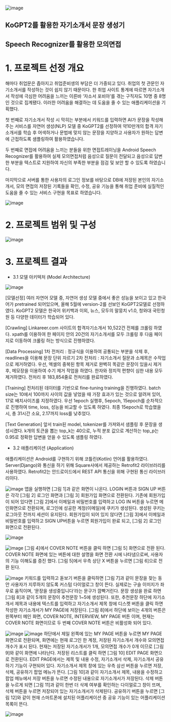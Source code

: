 ![image](https://user-images.githubusercontent.com/88874870/147899388-b55b9de3-ce2d-4ff8-a20d-5020e5244375.png)
## KoGPT2를 활용한 자기소개서 문장 생성기
## Speech Recognizer를 활용한 모의면접

# 1. 프로젝트 선정 개요
해마다 취업문은 좁아지고 취업준비생의 부담은 더 가중되고 있다. 취업의 첫 관문인 자기소개서를 작성하는 것이 쉽지 않기 때문이다. 한 취업 사이트 통계에 따르면 자기소개서 작성에 극심한 어려움을 느끼는 이른바 ‘자소서 포비아’를 겪는 구직자도 10명 중 8명인 것으로 집계됐다. 이러한 어려움을 해결하는 데 도움을 줄 수 있는 애플리케이션을 기획했다.

첫 번째로 자기소개서 작성 시 막히는 부분에서 키워드를 입력하면 AI가 문장을 작성해주는 서비스를 자연어 생성(NLP) 모델 중 KoGPT2를 선정하여 약10만개의 합격 자기소개서를 학습 후 어색하거나 문법에 맞지 않는 문장을 지양하고 사용자가 원하는 답변에 근접하도록 샘플링하여 활용하였습니다.

두 번째로 면접에 어려움을 느끼는 분들을 위한 면접트레이닝을 Android Speech Recognizer를 활용하여 실제 모의면접처럼 음성으로 질문이 전달되고 음성으로 답변한 부분을 텍스트로 지원하여 자신의 부족한 부분을 점검 및 보안 할 수 있도록 하였습니다.

마지막으로 서버를 통한 사용자의 로그인 정보를 바탕으로 DB에 저장된 본인의 자기소개서, 모의 면접의 저장된 기록들을 확인, 수정, 공유 기능을 통해 취업 준비에 실질적인 도움을 줄 수 있는 서비스 구현을 목표로 하였습니다.


![image](https://user-images.githubusercontent.com/88874870/147899493-9d694e7e-623e-415b-b0fa-5a76c30fba30.png)

# 2. 프로젝트 범위 및 구성
![image](https://user-images.githubusercontent.com/88874870/147899667-3c14c569-9300-46e7-b188-ac38e5bb7b72.png)


# 3. 프로젝트 결과
 *  3.1 모델 아키텍처 (Model Architecture)
 
![image](https://user-images.githubusercontent.com/88874870/147899748-bda448ce-b657-49b2-a626-c056f14cb7c4.png)

[모델선정]
여러 자연어 모델 중, 자연어 생성 모델 중에서 좋은 성능을 보이고 있고 한국어가 pretrained 되어있으며, 올해 5월에 version-2를 선보인 KoGPT2모델로 선정하였다. KoGPT2 모델은 한국어 위키백과 이외, 뉴스, 모두의 말뭉치 v1.0, 청와대 국민청원 등 다양한 데이터가 학습되어 있다.

[Crawling]
Linkareer.com 사이트의 합격자기소개서 10,522건 전체를 크롤링 하였다. xpath를 이용하여 한 페이지 안의 20건의 자기소개서를 모두 크롤링 후 다음 페이지로 이동하여 크롤링 하는 방식으로 진행하였다.

[Data Processing]
1차 전처리 : 정규식을 이용하여 공통되는 부분을 삭제 후, readlines을 이용해 문장 단위 자르기
2차 전처리 : 자기소개서 질문과 소제목은 수작업으로 제거하였다. 우선, 엑셀의 중복된 항목 제거로 완벽히 똑같은 문장이 있을시 제거 후, 메모장을 이용하여 수기 제거 작업을 하였다. 한자와 정치적 편향이 심한 내용 모두 제거하였다. 전처리 후 183,854줄로 전처리를 완료하였다.

[Training]
전처리된 데이터를 기반으로 fine-tuning training을 진행하였다. batch size는 10에서 100까지 사이의 값을 넣었을 때 가장 효과가 있는 것으로 알려져 있어, 17로 배치사이즈를 지정하였다. 우선 1epoch 실행후, 5epoch, 15epoch를 순차적으로 진행하여 time, loss, 성능을 비교할 수 있도록 하였다. 최종 15epoch로 학습했을 시, 총 31시간 소요, 2.17까지 loss를 낮추었다.

[Text Generation]
앞서 train된 model, tokenizer를 가져와서 샘플링 후 문장을 생성시켰다. k개의 토큰을 뽑는 top_k는 40으로, 누적 분포 값으로 계산하는 top_p는 0.95로 정확한 답변을 얻을 수 있도록 샘플링 하였다.

 *  3.2 애플리케이션 (Application)

 애플리케이션은 Android를 구현하기 위해 코틀린(Kotlin) 언어를 활용하였다. Server(Django)와 통신을  하기 위해 Square사에서 제공하는 Retrofit2 라이브러리를 사용하였다. Retrofit2는 안드로이드에서 REST API 통신을 위해 구현된 통신 라이브러리이다. 
 
 ![image](https://user-images.githubusercontent.com/88874870/147907545-20b59c4f-6bd0-44d1-b454-779d884ab868.png)
 앱을 실행하면 [그림 1]과 같은 화면이 나온다. LOGIN 버튼과 SIGN UP 버튼은 각각 [그림 2] 로그인 화면과 [그림 3] 회원가입 화면으로 전환된다. 
 기존에 회원가입이 되어 있다면 [그림 2]에서 이메일과 비밀번호를 입력하고 LOG IN 버튼을 누르면 메인화면으로 전환되며, 로그인에 성공한 계정(이메일)에 쿠키가 생성된다. 생성된 쿠키는 로그아웃 전까지 세션이 유지된다. 
 회원가입이 되어 있지 않다면 [그림 3]에서 이메일과 비밀번호를 입력하고 SIGN UP버튼을 누르면 회원가입이 완료 되고, [그림 2] 로그인 화면으로 전환된다.
 
![image](https://user-images.githubusercontent.com/88874870/147907654-75d4b942-a069-45b3-8234-5f12a6d49267.png)

![image](https://user-images.githubusercontent.com/88874870/147907795-3454aca8-1699-498f-982b-884e051876e1.png)
[그림 4]에서 COVER NOTE 버튼을 클릭 하면 [그림 5] 화면으로 전환 된다. COVER NOTE 화면에 있는 버튼에 대한 설명을 화면 전환 시에 나타냄으로써, 사용자의 기능 이해도를 증진 했다. [그림 5]에서 우측 상단 X 버튼을 누르면 [그림 6]으로 전환 된다. 

![image](https://user-images.githubusercontent.com/88874870/147907847-1c198378-1fa5-4f47-890d-2b79e711cf2a.png)
키워드를 입력하고 돋보기 버튼을 클릭하면 [그림 7]과 같이 문장을 찾는 동안 사용자가 지루하지 않도록 커스텀 다이얼로그 창이 뜬다. 실제로는 구슬 이미지가 좌우로 움직이며, ‘문장을 생성중입니다’라는 문구가 깜빡거린다. 문장 생성을 완료 하면 [그림 8]과 같이 5개의 문장이 추천문장 1~5에 생성된다. 
 또한, 추천문장 하단에 자기소개서 제목과 내용에 텍스트를 입력하고 자기소개서 제목 창에 디스켓 버튼을 클릭 하면 작성한 자기소개서가 MY PAGE에 저장된다. 
 [그림 8]에서 하단에 보이는 4개의 버튼은 왼쪽부터 메인 화면, COVER NOTE, INTERVIEW, MY PAGE 버튼 이며, 현재는 COVER NOTE 화면이므로 두 번째 COVER NOTE 버튼은 비활성화 되어 있다. 
 
 ![image](https://user-images.githubusercontent.com/88874870/147907886-2b5c63ac-ce89-4fff-8632-d2e67713c150.png)
 ![image](https://user-images.githubusercontent.com/88874870/147907913-10a9509a-b54c-46a5-b49b-882ab343b18b.png)
 하단에서 제일 왼쪽에 있는 MY PAGE 버튼을 누르면 MY PAGE 화면으로 전환되며, 화면에는 현재 로그인 한 계정, 저장된 자기소개서 개수와 모의면접 개수가 표시 된다. 현재는 저장된 자기소개서가 1개, 모의면접 개수가 0개 이므로 [그림 9]와 같이 화면에 나타난다. 
 저장된 리스트를 클릭 하면 [그림 10] EDIT PAGE 화면으로 전환된다. EDIT PAGE에서는 제목 및 내용 수정, 자기소개서 삭제, 자기소개서 공유하기 기능이 구현되어 있다. 자기소개서 제목 창에 있는 우측 삼선 버튼을 누르면 저장, 삭제, 공유하기 팝업 메뉴가 뜬다. [그림 10]과 같이 자기소개서 제목, 내용을 수정하고 팝업 메뉴에서 저장 버튼을 누르면 수정된 내용으로 자기소개서가 저장된다. 
 삭제 버튼을 누르게 되면 [그림 11]과 같이 한번 더 삭제 여부를 확인하는 다이얼로그 창이 뜨며, 삭제 버튼을 누르면 저장되어 있는 자기소개서가 삭제된다. 공유하기 버튼을 누르면 [그림 12]와 같이 현재 스마트폰에 설치된 어플리케이션 중 공유 기능이 있는 어플리케이션 목록이 뜬다. 
 
 ![image](https://user-images.githubusercontent.com/88874870/147908009-53f4b151-d95d-41a0-9750-ccc09bfb12b2.png)






 




